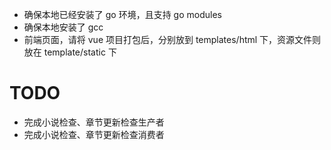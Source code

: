 - 确保本地已经安装了 go 环境，且支持 go modules
- 确保本地安装了 gcc
- 前端页面，请将 vue 项目打包后，分别放到 templates/html 下，资源文件则放在 template/static 下

# TODO
- 完成小说检查、章节更新检查生产者
- 完成小说检查、章节更新检查消费者